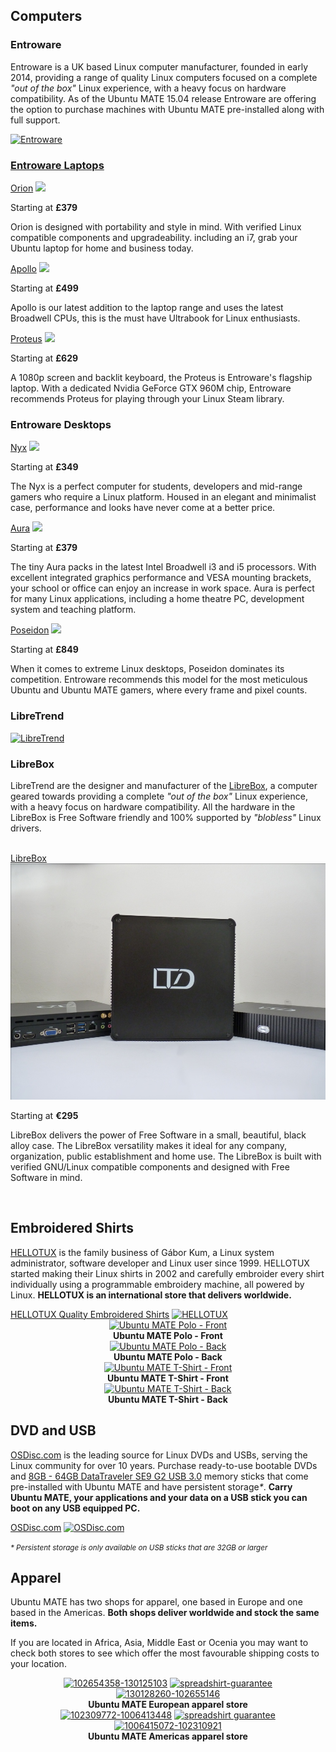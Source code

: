 <!-- 
.. title: Ubuntu MATE Boutique
.. slug: index
.. date: 2015-06-04 23:01:09 UTC
.. tags: Ubuntu,MATE,Shop,Store,Boutique
.. link: 
.. description: 
.. type: text
-->

## Computers

### Entroware

Entroware is a UK based Linux computer manufacturer, founded in early 2014,
providing a range of quality Linux computers focused on a complete
*"out of the box"* Linux experience, with a heavy focus on hardware
compatibility. As of the Ubuntu MATE 15.04 release Entroware are offering
the option to purchase machines with Ubuntu MATE pre-installed along with
full support.

<div class="row">
  <div class="col-lg-12">
    <div class="well bs-component">
    <a href="https://entroware.com"><img class="centered" src="/assets/img/sponsors/entroware.png" alt="Entroware" /$
    </div>
  </div>
</div>

### Entroware Laptops

<div class="row">
  <div class="col-lg-4">
    <div class="bs-component">
      <div class="list-group">
        <a class="list-group-item active" href="https://www.entroware.com/store/orion">Orion</a>
        <a class="list-group-item" href="https://www.entroware.com/store/orion"><img class="centered" src="https://www.entroware.com/store/image/cache/data/entroware/products/orion/1000/orion_front-500x500.jpg" /></a>
	    <p class="list-group-item">Starting at <b>£379</b></p>
        <p class="list-group-item">Orion is designed with portability and style in
        mind. With verified Linux compatible components and upgradeability.
        including an i7, grab your Ubuntu laptop for home and business today.</p>
      </div>
    </div>
  </div>
  <div class="col-lg-4">
    <div class="bs-component">
      <div class="list-group">
        <a class="list-group-item active" href="https://www.entroware.com/store/apollo">Apollo</a>
        <a class="list-group-item" href="https://www.entroware.com/store/apollo"><img class="centered" src="https://www.entroware.com/store/image/cache/data/entroware/products/apollo/1000/apollo_front_mate-500x500.jpg" /></a>
	    <p class="list-group-item">Starting at <b>£499</b></p>
        <p class="list-group-item">Apollo is our latest addition to the laptop range and uses the latest
        Broadwell CPUs, this is the must have Ultrabook for Linux enthusiasts.</p>
      </div>
    </div>
  </div>
  <div class="col-lg-4">
    <div class="bs-component">
      <div class="list-group">
        <a class="list-group-item active" href="https://www.entroware.com/store/proteus">Proteus</a>
        <a class="list-group-item" href="https://www.entroware.com/store/proteus"><img class="centered" src="https://www.entroware.com/store/image/cache/data/entroware/products/proteus/1000/proteus_open-500x500.jpg" /></a>
	    <p class="list-group-item">Starting at <b>£629</b></p>
        <p class="list-group-item">A 1080p screen and backlit keyboard, the Proteus is Entroware's flagship laptop.
        With a dedicated Nvidia GeForce GTX 960M chip, Entroware recommends Proteus for playing through your
        Linux Steam library.</p>
      </div>
    </div>
  </div>
</div>

### Entroware Desktops

<div class="row">
  <div class="col-lg-4">
    <div class="bs-component">
      <div class="list-group">
        <a class="list-group-item active" href="https://www.entroware.com/store/nyx">Nyx</a>
        <a class="list-group-item" href="https://www.entroware.com/store/nyx"><img class="centered" src="https://www.entroware.com/store/image/cache/data/entroware/products/nyx/2000/nyx-500x500.jpg" /></a>
	    <p class="list-group-item">Starting at <b>£349</b></p>
        <p class="list-group-item">The Nyx is a perfect computer for students, developers
        and mid-range gamers who require a Linux platform. Housed in an elegant and
        minimalist case, performance and looks have never come at a better price.</p>
      </div>
    </div>
  </div>
  <div class="col-lg-4">
    <div class="bs-component">
      <div class="list-group">
        <a class="list-group-item active" href="https://www.entroware.com/store/aura">Aura</a>
        <a class="list-group-item" href="https://www.entroware.com/store/aura"><img class="centered" src="https://www.entroware.com/store/image/cache/data/entroware/products/aura/1000/aura-500x500.jpg" /></a>
	    <p class="list-group-item">Starting at <b>£379</b></p>
        <p class="list-group-item">The tiny Aura packs in the latest Intel Broadwell i3 and i5 processors. With
        excellent integrated graphics performance and VESA mounting brackets, your school or office can
        enjoy an increase in work space. Aura is perfect for many Linux applications, including a home theatre
        PC, development system and teaching platform.</p>
      </div>
    </div>
  </div>
  <div class="col-lg-4">
    <div class="bs-component">
      <div class="list-group">
        <a class="list-group-item active" href="https://www.entroware.com/store/poseidon">Poseidon</a>
        <a class="list-group-item" href="https://www.entroware.com/store/poseidon"><img class="centered" src="https://www.entroware.com/store/image/cache/data/entroware/products/poseidon/2000/poseidon-500x500.jpg"></a>
	    <p class="list-group-item">Starting at <b>£849</b></p>
        <p class="list-group-item">When it comes to extreme Linux desktops, Poseidon dominates its
        competition. Entroware recommends this model for the most meticulous Ubuntu and Ubuntu MATE gamers,
        where every frame and pixel counts.</p>
      </div>
    </div>
  </div>
</div>

### LibreTrend

<div class="row">
  <div class="col-lg-12">
    <div class="well bs-component">
    <a href="https://www.libretrend.com/en/"><img class="centered" src="/assets/img/sponsors/libretrend-black.png" alt="LibreTrend" /></a>
    </div>
  </div>
</div>

### LibreBox

LibreTrend are the designer and manufacturer of the [LibreBox](http://www.libretrend.com/en/hardware),
a computer geared towards providing a complete *"out of the box"* Linux
experience, with a heavy focus on hardware compatibility. All the hardware in
the LibreBox is Free Software friendly and 100% supported by *"blobless"* Linux drivers.

<div class="row">
  <div class="col-lg-3">
    <div class="bs-component">
	&nbsp;
    </div>
  </div>
  <div class="col-lg-6">
    <div class="bs-component">
      <div class="list-group">
        <a class="list-group-item active" href="http://www.libretrend.com/en/store/librebox">LibreBox</a>
        <a class="list-group-item" href="http://www.libretrend.com/en/store/librebox"><img class="centered" src="/gallery/libretrend/LB_TripleBox_0.jpg" /></a>
	    <p class="list-group-item">Starting at <b>&euro;295</b></p>
        <p class="list-group-item">LibreBox delivers the power of Free Software in a small, beautiful,
        black alloy case. The LibreBox versatility makes it ideal for any company, organization, public
        establishment and home use. The LibreBox is built with verified GNU/Linux compatible components
        and designed with Free Software in mind.</p>
      </div>
    </div>
  </div>
  <div class="col-lg-3">
    <div class="bs-component">
	&nbsp;
    </div>
  </div>
</div>

## Embroidered Shirts

[HELLOTUX](https://www.hellotux.com/) is the family business of Gábor Kum, 
a Linux system administrator, software developer and Linux user since 1999.
HELLOTUX started making their Linux shirts in 2002 and carefully embroider
every shirt individually using a programmable embroidery machine, all powered
by Linux. **HELLOTUX is an international store that delivers worldwide.**

<div class="row">
  <div class="col-lg-12">
    <div class="bs-component">
      <div class="list-group">
        <a class="list-group-item active" href="https://www.hellotux.com/">HELLOTUX Quality Embroidered Shirts</a>
        <a class="list-group-item" href="https://www.hellotux.com/ubuntu-mate"><img class="centered" src="/assets/img/sponsors/hellotux.png" alt="HELLOTUX" /></a>
      </div>
    </div>
  </div>
</div>

<div class="row">
  <div class="col-lg-3">
    <div class="bs-component" align="center">
        <a href="https://www.hellotux.com/ubuntu-mate"><img class="centered" src="/assets/img/sponsors/ubuntu-mate-polo-kiwi-front.jpg" alt="Ubuntu MATE Polo - Front" /></a>
        <br />
        <b>Ubuntu MATE Polo - Front</b>
    </div>
  </div>
  <div class="col-lg-3">
    <div class="bs-component" align="center">
        <a href="https://www.hellotux.com/ubuntu-mate"><img class="centered" src="/assets/img/sponsors/ubuntu-mate-polo-kiwi-back.jpg" alt="Ubuntu MATE Polo - Back" /></a>
        <br />
        <b>Ubuntu MATE Polo - Back</b>
    </div>
  </div>
  <div class="col-lg-3">
    <div class="bs-component" align="center">
        <a href="https://www.hellotux.com/ubuntu-mate"><img class="centered" src="/assets/img/sponsors/ubuntu-mate-t-white-front.jpg" alt="Ubuntu MATE T-Shirt - Front" /></a>
        <br />
        <b>Ubuntu MATE T-Shirt - Front</b>
    </div>
  </div>
  <div class="col-lg-3">
    <div class="bs-component" align="center">
        <a href="https://www.hellotux.com/ubuntu-mate"><img class="centered" src="/assets/img/sponsors/ubuntu-mate-t-white-back.jpg" alt="Ubuntu MATE T-Shirt - Back" /></a>
        <br />
        <b>Ubuntu MATE T-Shirt - Back</b>
    </div>
  </div>
</div>

## DVD and USB

[OSDisc.com](https://www.osdisc.com/products/ubuntumate?affiliate=ubuntumate)
is the leading source for Linux DVDs and USBs, serving the Linux community
for over 10 years. Purchase ready-to-use bootable DVDs and
[8GB - 64GB DataTraveler SE9 G2 USB 3.0](http://www.kingston.com/en/usb/personal_business#dtse9g2)
memory sticks that come pre-installed with Ubuntu MATE and have persistent storage<i>*</i>.
<b>Carry Ubuntu MATE, your applications and your data on a USB stick you can boot on
any USB equipped PC.</b>

<div class="row">
  <div class="col-lg-12">
    <div class="bs-component">
      <div class="list-group">
        <a class="list-group-item active" href="https://www.osdisc.com/">OSDisc.com</a>
        <a class="list-group-item" href="https://www.osdisc.com/products/ubuntumate?affiliate=ubuntumate"><img class="centered" src="/assets/img/sponsors/osdisc.gif" alt="OSDisc.com" /></a>
      </div>
    </div>
  </div>
</div>

<small><i>* Persistent storage is only available on USB sticks that are 32GB or larger</i></small>

## Apparel

Ubuntu MATE has two shops for apparel, one based in Europe and one based in the
Americas. <b>Both shops deliver worldwide and stock the same items.</b>

If you are located in Africa, Asia, Middle East or Ocenia you may want to check
both stores to see which offer the most favourable shipping costs to your
location.

<div class="row">
  <div class="col-lg-6">
    <div class="well bs-component" align="center">
    <a href="https://shop.spreadshirt.co.uk/ubuntu-mate/"><img src="/assets/img/apparel/white-t-shirt.png" alt="102654358-130125103"/></a>
    <a href="https://www.spreadshirt.co.uk/spreadshirt-guarantee-C4070" onclick="window.open(this.href,'','height=520,width=640,scrollbars=yes'); return false;"><img src="/assets/img/sponsors/spreadshirt-guarantee.png" alt="spreadshirt-guarantee" /></a>
    <a href="https://shop.spreadshirt.co.uk/ubuntu-mate/"><img src="/assets/img/apparel/white-mug.png" alt="130128260-102655146"/></a>
    <br />
    <b>Ubuntu MATE European apparel store</b>
    </div>
  </div>
  <div class="col-lg-6">
    <div class="well bs-component" align="center">
    <a href="https://shop.spreadshirt.com/ubuntu-mate/"><img src="/assets/img/apparel/white-t-shirt.png" alt="102309772-1006413448"/></a>
    <a href="https://www.spreadshirt.com/spreadshirt-guarantee-C3570" onclick="window.open(this.href,'','height=500,width=640,scrollbars=yes'); return false;"><img src="/assets/img/sponsors/spreadshirt-guarantee.png" alt="spreadshirt guarantee" /></a>
    <a href="https://shop.spreadshirt.com/ubuntu-mate/"><img src="/assets/img/apparel/white-mug.png" alt="1006415072-102310921" /></a>
    <br />
    <b>Ubuntu MATE Americas apparel store</b>
    </div>
  </div>
</div>
